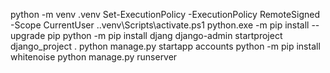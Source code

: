 
python -m venv .venv
Set-ExecutionPolicy -ExecutionPolicy RemoteSigned -Scope CurrentUser
.\.venv\Scripts\activate.ps1
python.exe -m pip install --upgrade pip
python -m pip install djang
 django-admin startproject django_project .
 python manage.py startapp accounts
 python -m pip install whitenoise
 python manage.py runserver
